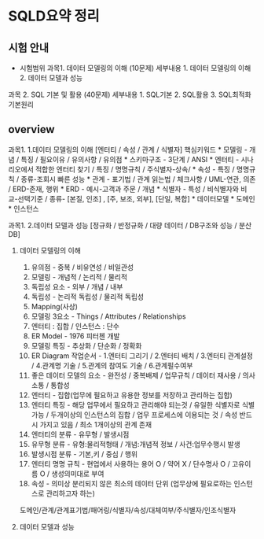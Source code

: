 # SQLD요약 정리


## 시험 안내

* 시험범위
과목1. 데이터 모델링의 이해 (10문제)
	세부내용 
		1. 데이터 모델링의 이해
		2. 데이터 모델과 성능 

과목 2. SQL 기본 및 활용 (40문제)
	세부내용
		1. SQL기본
		2. SQL활용
		3. SQL최적화 기본원리

## overview
과목1.   1.데이터 모델링의 이해 [엔터티 / 속성 / 관계 / 식별자]
	핵심키워드
	* 모델링 - 개념 / 특징 / 필요이유 / 유의사항 / 유의점
	* 스키마구조 - 3단계 / ANSI
	* 엔터티 - 시나리오에서 적합한 엔터티 찾기 / 특징 / 명명규칙 / 주식별자-상속/
	* 속성 - 특징 / 명명규칙 / 종류-조회시 빠른 성능
	* 관계 - 표기법 / 관계 읽는법 / 체크사항 / UML-연관, 의존 / ERD-존재, 행위
	* ERD - 예시-고객과 주문 / 개념
	* 식별자 - 특성 / 비식별자와 비교-선택기준 / 종류- [본질, 인조] , [주, 보조, 외부], [단일, 복합]
	* 데이터모델
	* 도메인
	* 인스턴스


과목1.   2.데이터 모델과 성능 [정규화 / 반정규화 / 대량 데이터 / DB구조와 성능 / 분산 DB]


1. 데이터 모델링의 이해
	1. 유의점 - 중복 / 비유연성 / 비일관성
	2. 모델링 - 개념적 / 논리적 / 물리적 
	3. 독립성 요소 - 외부 / 개념 / 내부
	4. 독립성 - 논리적 독립성 / 물리적 독립성
	5. Mapping(사상) 
	6. 모델링 3요소 - Things / Attributes / Relationships
	7. 엔터티 : 집합 / 인스턴스 : 단수
	8. ER Model - 1976 피터첸 개발
	9. 모델링 특징 - 추상화 / 단순화 / 정확화
	10. ER Diagram 작업순서 - 1.엔터티 그리기 / 2.엔터티 배치 / 3.엔터티 관계설정 / 4.관계명 기술 / 5.관계의 참여도 기술 / 6.관계필수여부
	11. 좋은 데이터 모델의 요소 - 완전성 / 중복배제 / 업무규칙 / 데이터 재사용 / 의사소통 / 통합성
	12. 엔터티 - 집합(업무에 필요하고 유용한 정보를 저장하고 관리하는 집합) 
	13. 엔터티 특징 - 해당 업무에서 필요하고 관리해야 되는것 / 유일한 식별자로 식별가능 / 두개이상의 인스턴스의 집합 / 업무 프로세스에 이용되는 것 / 속성 반드시 가지고 있음 / 최소 1개이상의 관계 존재
	14. 엔터티의 분류 - 유무형 / 발생시점
	15. 유무형 분류 - 유형:물리적형태 / 개념:개념적 정보 / 사건:업무수행시 발생
	16. 발생시점 분류 - 기본,키 / 중심 / 행위 
	17. 엔터티 명명 규칙 - 현업에서 사용하는 용어 O / 약어 X / 단수명사 O / 고유이름 O / 생성의미대로 부여
	18. 속성 - 의미상 분리되지 않은 최소의 데이터 단위 (업무상에 필요로하는 인스턴스로 관리하고자 하는)

	
	도메인/관계/관계표기법/패어링/식별자/속성/대체여부/주식별자/인조식별자
	
2.  데이터 모델과 성능